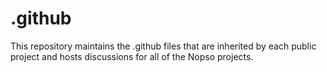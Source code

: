 # .github
This repository maintains the .github files that are inherited by each public project and hosts discussions for all of the Nopso projects.
